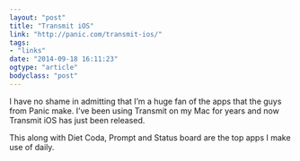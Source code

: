 ```yaml
---
layout: "post"
title: "Transmit iOS"
link: "http://panic.com/transmit-ios/"
tags: 
- "links"
date: "2014-09-18 16:11:23"
ogtype: "article"
bodyclass: "post"
---
```


I have no shame in admitting that I’m a huge fan of the apps that the guys from Panic make. I’ve been using Transmit on my Mac for years and now Transmit iOS has just been released.

This along with Diet Coda, Prompt and Status board are the top apps I make use of daily.